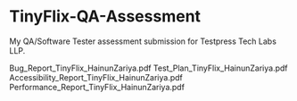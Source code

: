 # TinyFlix-QA-Assessment
My QA/Software Tester assessment submission for Testpress Tech Labs LLP.

Bug_Report_TinyFlix_HainunZariya.pdf
Test_Plan_TinyFlix_HainunZariya.pdf
Accessibility_Report_TinyFlix_HainunZariya.pdf
Performance_Report_TinyFlix_HainunZariya.pdf
